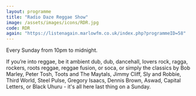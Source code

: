 ```yaml
---
layout: programme
title: "Radio Daze Reggae Show"
image: /assets/images/icons/RDR.jpg
code: RDR
again: "https://listenagain.marlowfm.co.uk/index.php?programmeID=58"
---
```

Every Sunday from 10pm to midnight. 

If you’re into reggae, be it ambient dub, dub, dancehall, lovers rock, ragga, rockers, roots reggae, reggae fusion, or soca, or simply the classics by Bob Marley, Peter Tosh, Toots and The Maytals, Jimmy Cliff, Sly and Robbie, Third World, Steel Pulse, Gregory Isaacs, Dennis Brown, Aswad, Capital Letters, or Black Uhuru - it's all here last thing on a Sunday. 
